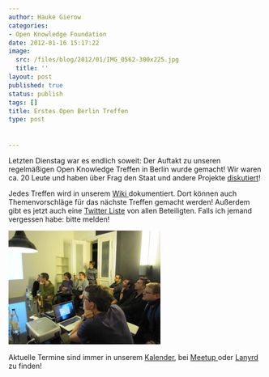 ```yaml
---
author: Hauke Gierow
categories:
- Open Knowledge Foundation
date: 2012-01-16 15:17:22
image:
  src: /files/blog/2012/01/IMG_0562-300x225.jpg
  title: ''
layout: post
published: true
status: publish
tags: []
title: Erstes Open Berlin Treffen
type: post


---
```


Letzten Dienstag war es endlich soweit: Der Auftakt zu unseren regelmäßigen Open Knowledge Treffen in Berlin wurde gemacht! Wir waren ca. 20 Leute und haben über Frag den Staat und andere Projekte [diskutiert](http://wiki.okfn.de/Meeting10-01-2012)!

Jedes Treffen wird in unserem [Wiki ](http://wiki.okfn.de/OKberlinmeeting)dokumentiert. Dort können auch Themenvorschläge für das nächste Treffen gemacht werden! Außerdem gibt es jetzt auch eine [Twitter Liste](https://twitter.com/#!/okfde/openberlin) von allen Beteiligten. Falls ich jemand vergessen habe: bitte melden!

![](/files/blog/2012/01/IMG_0559-300x225.jpg)

Aktuelle Termine sind immer in unserem [Kalender](/kalender/), bei [Meetup ](http://www.meetup.com/OpenKnowledgeFoundation/Berlin-DE/)oder [Lanyrd ](http://lanyrd.com/profile/okfde/)zu finden!